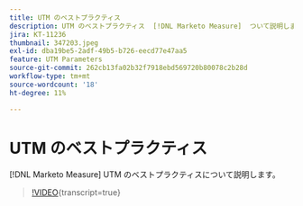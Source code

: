 ```yaml
---
title: UTM のベストプラクティス
description: UTM のベストプラクティス  [!DNL Marketo Measure]  ついて説明します。
jira: KT-11236
thumbnail: 347203.jpeg
exl-id: dba19be5-2adf-49b5-b726-eecd77e47aa5
feature: UTM Parameters
source-git-commit: 262cb13fa02b32f7918ebd569720b80078c2b28d
workflow-type: tm+mt
source-wordcount: '18'
ht-degree: 11%

---
```


# UTM のベストプラクティス

[!DNL Marketo Measure] UTM のベストプラクティスについて説明します。

>[!VIDEO](https://video.tv.adobe.com/v/347203/?learn=on){transcript=true}
